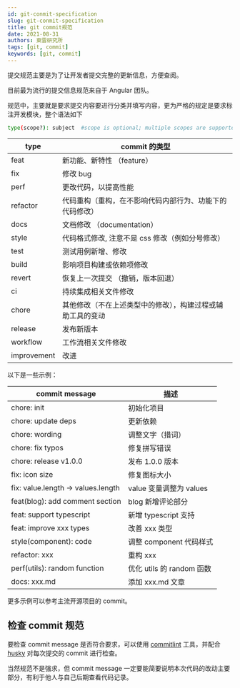 ```yaml
---
id: git-conmit-specification
slug: git-conmit-specification
title: git commit规范
date: 2021-08-31
authors: 東雲研究所
tags: [git, commit]
keywords: [git, commit]
---
```


<!-- truncate -->

提交规范主要是为了让开发者提交完整的更新信息，方便查阅。

目前最为流行的提交信息规范来自于 Angular 团队。

规范中，主要就是要求提交内容要进行分类并填写内容，更为严格的规定是要求标注开发模块，整个语法如下

```bash
type(scope?): subject  #scope is optional; multiple scopes are supported (current delimiter options: "/", "\" and ",")
```

| type        | commit 的类型                                              |
| ----------- | ---------------------------------------------------------- |
| feat        | 新功能、新特性 （feature）                                 |
| fix         | 修改 bug                                                   |
| perf        | 更改代码，以提高性能                                       |
| refactor    | 代码重构（重构，在不影响代码内部行为、功能下的代码修改）   |
| docs        | 文档修改 （documentation）                                 |
| style       | 代码格式修改, 注意不是 css 修改（例如分号修改）            |
| test        | 测试用例新增、修改                                         |
| build       | 影响项目构建或依赖项修改                                   |
| revert      | 恢复上一次提交 （撤销，版本回退）                          |
| ci          | 持续集成相关文件修改                                       |
| chore       | 其他修改（不在上述类型中的修改），构建过程或辅助工具的变动 |
| release     | 发布新版本                                                 |
| workflow    | 工作流相关文件修改                                         |
| improvement | 改进                                                       |

以下是一些示例：

| commit message                     | 描述                      |
| ---------------------------------- | ------------------------- |
| chore: init                        | 初始化项目                |
| chore: update deps                 | 更新依赖                  |
| chore: wording                     | 调整文字（措词）          |
| chore: fix typos                   | 修复拼写错误              |
| chore: release v1.0.0              | 发布 1.0.0 版本           |
| fix: icon size                     | 修复图标大小              |
| fix: value.length -> values.length | value 变量调整为 values   |
| feat(blog): add comment section    | blog 新增评论部分         |
| feat: support typescript           | 新增 typescript 支持      |
| feat: improve xxx types            | 改善 xxx 类型             |
| style(component): code             | 调整 component 代码样式   |
| refactor: xxx                      | 重构 xxx                  |
| perf(utils): random function       | 优化 utils 的 random 函数 |
| docs: xxx.md                       | 添加 xxx.md 文章          |

更多示例可以参考主流开源项目的 commit。

## 检查 commit 规范

要检查 commit message 是否符合要求，可以使用 [commitlint](https://github.com/conventional-changelog/commitlint) 工具，并配合 [husky](https://github.com/typicode/husky) 对每次提交的 commit 进行检查。

当然规范不是强求，但 commit message 一定要能简要说明本次代码的改动主要部分，有利于他人与自己后期查看代码记录。
